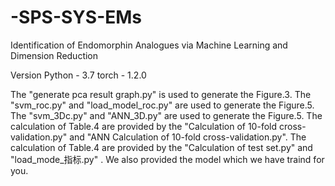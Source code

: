 # -SPS-SYS-EMs
Identification of Endomorphin Analogues via Machine Learning and Dimension Reduction 




Version
Python - 3.7
torch - 1.2.0

The "generate pca result graph.py" is used to generate the Figure.3.
The "svm_roc.py" and "load_model_roc.py" are used to generate the Figure.5.
The "svm_3Dc.py" and "ANN_3D.py" are used to generate the Figure.5.
The calculation of Table.4 are provided by the "Calculation of 10-fold cross-validation.py" and "ANN Calculation of 10-fold cross-validation.py".
The calculation of Table.4 are provided by the "Calculation of test set.py" and "load_mode_指标.py" .
We also provided the model which we have traind for you.
